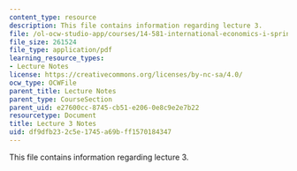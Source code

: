 ```yaml
---
content_type: resource
description: This file contains information regarding lecture 3.
file: /ol-ocw-studio-app/courses/14-581-international-economics-i-spring-2013/df9dfb232c5e1745a69bff1570184347_MIT14_581S13_classnotes3.pdf
file_size: 261524
file_type: application/pdf
learning_resource_types:
- Lecture Notes
license: https://creativecommons.org/licenses/by-nc-sa/4.0/
ocw_type: OCWFile
parent_title: Lecture Notes
parent_type: CourseSection
parent_uid: e27600cc-8745-cb51-e206-0e8c9e2e7b22
resourcetype: Document
title: Lecture 3 Notes
uid: df9dfb23-2c5e-1745-a69b-ff1570184347
---
```

This file contains information regarding lecture 3.